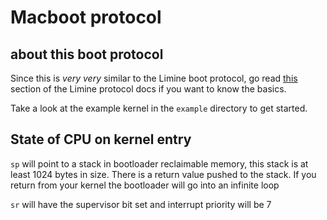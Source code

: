 # Macboot protocol

## about this boot protocol

Since this is _very very_ similar to the Limine boot protocol, go read [this](https://github.com/limine-bootloader/limine/blob/trunk/PROTOCOL.md#features) section of the Limine protocol docs if you want to know the basics.

Take a look at the example kernel in the `example` directory to get started.

## State of CPU on kernel entry
`sp` will point to a stack in bootloader reclaimable memory, this stack is at least 1024 bytes in size. There is a return value pushed to the stack. If you return from your kernel the bootloader will go into an infinite loop

`sr` will have the supervisor bit set and interrupt priority will be 7

